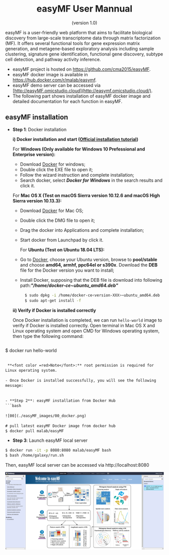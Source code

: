 <div align="center"><h1><b>easyMF User Mannual</b></h1></div>

<div align="center">(version 1.0)</div>

easyMF is a user-friendly web platform that aims to facilitate biological discovery from large-scale transcriptome data through matrix factorization (MF). It offers several functional tools for gene expression matrix generation, and metagene-based exploratory analysis including sample clustering, signature gene identification, functional gene discovery, subtype cell detection, and pathway activity inference.

- easyMF project is hosted on https://github.com/cma2015/easyMF.
- easyMF docker image is available in https://hub.docker.com/r/malab/easymf.
- easyMF demo server can be accessed via [http://easyMF.omicstudio.cloud](http://easymf.omicstudio.cloud/).
- The following part shows installation of easyMF docker image and detailed documentation for each function in easyMF.



## easyMF installation

- **Step 1**: Docker installation

  **i) Docker installation and start (<a href="https://docs.docker.com/install" target="_blank">Official installation tutorial</a>)**

  For **Windows (Only available for Windows 10 Prefessional and Enterprise version):**

	* Download <a href="https://download.docker.com/win/stable/Docker%20for%20Windows%20Installer.exe" target="_blank">Docker</a> for windows;
	* Double click the EXE file to open it;
  * Follow the wizard instruction and complete installation;
  * Search docker, select ___Docker for Windows___ in the search results and click it.
  
  For **Mac OS X (Test on macOS Sierra version 10.12.6 and macOS High Sierra version 10.13.3):**
  
	- Download <a href="https://download.docker.com/mac/stable/Docker.dmg" target="_blank">Docker</a> for Mac OS;
  * Double click the DMG file to open it;
  * Drag the docker into Applications and complete installation;
  * Start docker from Launchpad by click it.

	For **Ubuntu (Test on Ubuntu 18.04 LTS):**

  * Go to <a href="https://download.docker.com/linux/ubuntu/dists/" target="_blank">Docker</a>, choose your Ubuntu version, browse to **pool/stable** and choose **amd64, armhf, ppc64el or s390x**. Download the **DEB** file for the Docker version you want to install;
  * Install Docker, supposing that the DEB file is download into following path:___"/home/docker-ce<version-XXX>~ubuntu_amd64.deb"___ </br>

    ```bash
      $ sudo dpkg -i /home/docker-ce<version-XXX>~ubuntu_amd64.deb      
      $ sudo apt-get install -f
    ```


  **ii) Verify if Docker is installed correctly**

  Once Docker installation is completed, we can run `hello-world` image to verify if Docker is installed correctly. Open terminal in Mac OS X and Linux operating system and open CMD for Windows operating system, then type the following command:

  ```bash
 $ docker run hello-world
  ```

   **<font color =red>Note</font>:** root permission is required for Linux operating system.

- Once Docker is installed successfully, you will see the following message:
  

- **Step 2**: easyMF installation from Docker Hub
```bash

![00](./easyMF_images/00_docker.png)

# pull latest easyMF Docker image from docker hub
$ docker pull malab/easyMF
```
- **Step 3**: Launch easyMF local server
```bash
$ docker run -it -p 8080:8080 malab/easyMF bash
$ bash /home/galaxy/run.sh
```

Then, easyMF local server can be accessed via http://localhost:8080

![00](./easyMF_images/00_welcome_to_easyMF.png)
